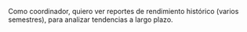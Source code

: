 Como coordinador, quiero ver reportes de rendimiento histórico (varios semestres), para analizar tendencias a largo plazo.

